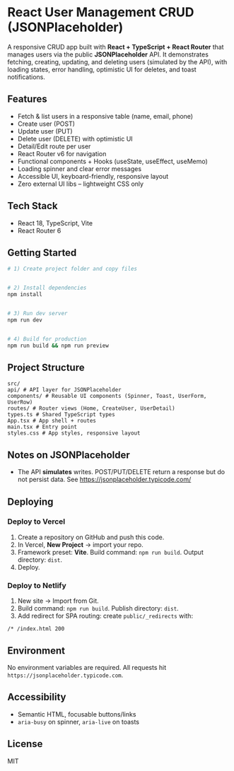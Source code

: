 # React User Management CRUD (JSONPlaceholder)


A responsive CRUD app built with **React + TypeScript + React Router** that manages users via the public **JSONPlaceholder** API. It demonstrates fetching, creating, updating, and deleting users (simulated by the API), with loading states, error handling, optimistic UI for deletes, and toast notifications.


## Features
- Fetch & list users in a responsive table (name, email, phone)
- Create user (POST)
- Update user (PUT)
- Delete user (DELETE) with optimistic UI
- Detail/Edit route per user
- React Router v6 for navigation
- Functional components + Hooks (useState, useEffect, useMemo)
- Loading spinner and clear error messages
- Accessible UI, keyboard-friendly, responsive layout
- Zero external UI libs – lightweight CSS only


## Tech Stack
- React 18, TypeScript, Vite
- React Router 6


## Getting Started
```bash
# 1) Create project folder and copy files


# 2) Install dependencies
npm install


# 3) Run dev server
npm run dev


# 4) Build for production
npm run build && npm run preview
```


## Project Structure
```
src/
api/ # API layer for JSONPlaceholder
components/ # Reusable UI components (Spinner, Toast, UserForm, UserRow)
routes/ # Router views (Home, CreateUser, UserDetail)
types.ts # Shared TypeScript types
App.tsx # App shell + routes
main.tsx # Entry point
styles.css # App styles, responsive layout
```


## Notes on JSONPlaceholder
- The API **simulates** writes. POST/PUT/DELETE return a response but do not persist data. See https://jsonplaceholder.typicode.com/


## Deploying
### Deploy to Vercel
1. Create a repository on GitHub and push this code.
2. In Vercel, **New Project** → import your repo.
3. Framework preset: **Vite**. Build command: `npm run build`. Output directory: `dist`.
4. Deploy.


### Deploy to Netlify
1. New site → Import from Git.
2. Build command: `npm run build`. Publish directory: `dist`.
3. Add redirect for SPA routing: create `public/_redirects` with:
```
/* /index.html 200
```


## Environment
No environment variables are required. All requests hit `https://jsonplaceholder.typicode.com`.


## Accessibility
- Semantic HTML, focusable buttons/links
- `aria-busy` on spinner, `aria-live` on toasts


## License
MIT
